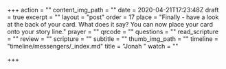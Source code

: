 +++
action = ""
content_img_path = ""
date = 2020-04-21T17:23:48Z
draft = true
excerpt = ""
layout = "post"
order = 17
place = "Finally - have a look at the back of your card. What does it say? You can now place your card onto your story line."
prayer = ""
qrcode = ""
questions = ""
read_scripture = ""
review = ""
scripture = ""
subtitle = ""
thumb_img_path = ""
timeline = "timeline/messengers/_index.md"
title = "Jonah "
watch = ""

+++

